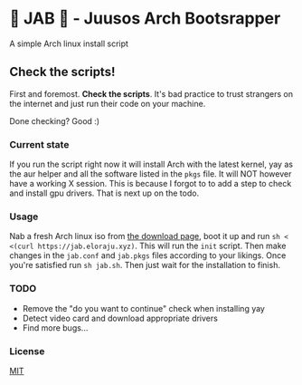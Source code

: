 # 🤜 JAB 🤛 - Juusos Arch Bootsrapper

A simple Arch linux install script

## Check the scripts!

First and foremost. **Check the scripts**. It's bad practice to trust
strangers on the internet and just run their code on your machine.

Done checking? Good :)

### Current state

If you run the script right now it will install Arch with
the latest kernel, yay as the aur helper and all the software
listed in the `pkgs` file. It will NOT however have a working X session.
This is because I forgot to to add a step to check and install gpu drivers.
That is next up on the todo.

### Usage

Nab a fresh Arch linux iso from [the download page](https://archlinux.org/download/),
boot it up and run `sh < <(curl https://jab.eloraju.xyz)`. This will run the `init`
script. Then make changes in the `jab.conf` and `jab.pkgs` files according to your
likings. Once you're satisfied run `sh jab.sh`. Then just wait for the installation
to finish.

### TODO

- Remove the "do you want to continue" check when installing yay
- Detect video card and download appropriate drivers
- Find more bugs...

### License

[MIT](https://gitlab.com/eloraju/jab/-/blob/master/LICENSE)
